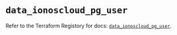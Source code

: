 # `data_ionoscloud_pg_user`

Refer to the Terraform Registory for docs: [`data_ionoscloud_pg_user`](https://registry.terraform.io/providers/ionos-cloud/ionoscloud/6.4.7/docs/data-sources/pg_user).
